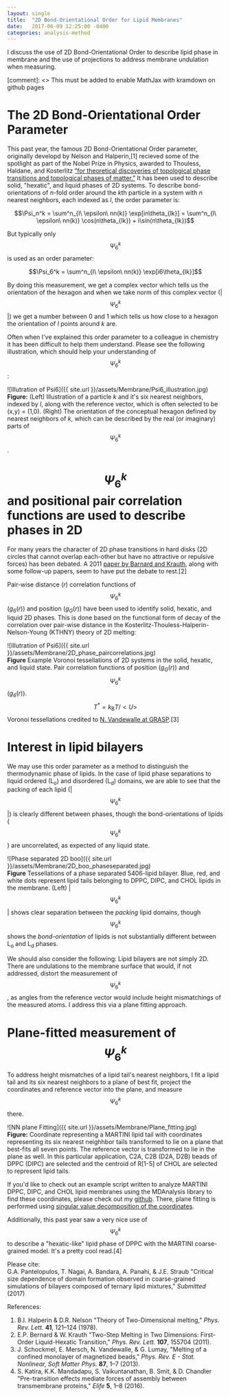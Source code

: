 ```yaml
---
layout: single
title:  "2D Bond-Orientational Order for Lipid Membranes"
date:   2017-06-09 12:25:00 -0400
categories: analysis-method
---
```


I discuss the use of 2D Bond-Orientational Order to describe lipid phase in membrane and the use of projections to address membrane undulation when measuring.

[comment]: <> This must be added to enable MathJax with kramdown on github pages
<script type="text/javascript" async
  src="https://cdn.mathjax.org/mathjax/latest/MathJax.js?config=TeX-MML-AM_CHTML">
</script>

# The 2D Bond-Orientational Order Parameter

This past year, the famous 2D Bond-Orientational Order parameter, originally developd by Nelson and Halperin,[1] recieved some of the spotlight as part of the Nobel Prize in Physics, awarded to Thouless, Haldane, and Kosterlitz [”for theoretical discoveries of topological phase transitions and topological phases of matter.”](https://www.nobelprize.org/nobel_prizes/physics/laureates/2016/press.html) It has been used to describe solid, "hexatic", and liquid phases of 2D systems. To describe bond-orientations of *n*-fold order around the *k*th particle in a system with *n* nearest neighbors, each indexed as *l*, the order parameter is:

$$\Psi_n^k = \sum^n_{l\ \epsilon\ nn(k)} \exp[in\theta_{lk}] = \sum^n_{l\ \epsilon\ nn(k)} \cos(n\theta_{lk}) + i\sin(n\theta_{lk})$$

But typically only $$\Psi_6^k$$ is used as an order parameter:

$$\Psi_6^k = \sum^n_{l\ \epsilon\ nn(k)} \exp[i6\theta_{lk}]$$

By doing this measurement, we get a complex vector which tells us the orientation of the hexagon and when we take norm of this complex vector (\|$$\Psi_6^k$$\|) we get a number between 0 and 1 which tells us how close to a hexagon the orientation of *l* points around *k* are.

Often when I've explained this order parameter to a colleague in chemistry it has been difficult to help them understand. Please see the following illustration, which should help your understanding of $$\Psi_6^k$$:

![Illutration of Psi6]({{ site.url }}/assets/Membrane/Psi6_illustration.jpg)  
**Figure:** (Left) Illustration of a particle *k* and it's six nearest neighbors, indexed by *l*, along with the reference vector, which is often selected to be (x,y) = (1,0). (Right) The orientation of the conceptual hexagon defined by nearest neighbors of *k*, which can be described by the real (or imaginary) parts of $$\Psi_6^k$$.

# $$\Psi_6^k$$ and positional pair correlation functions are used to describe phases in 2D

For many years the character of 2D phase transitions in hard disks (2D circles that cannot overlap each-other but have no attractive or repulsive forces) has been debated. A 2011 [paper by Barnard and Krauth](http://www.lps.ens.fr/~krauth/index.php/Bernard_Krauth_2011), along with some follow-up papers, seem to have put the debate to rest.[2]

Pair-wise distance (*r*) correlation functions of $$\Psi_6^k$$ (*g<sub>6</sub>*(*r*)) and position (*g<sub>G</sub>*(*r*)) have been used to identify solid, hexatic, and liquid 2D phases. This is done based on the functional form of decay of the correlation over pair-wise distance in the Kosterlitz-Thouless-Halperin-Nelson-Young (KTHNY) theory of 2D melting:

![Illutration of Psi6]({{ site.url }}/assets/Membrane/2D_phase_paircorrelations.jpg)  
**Figure** Example Voronoi tessellations of 2D systems in the solid, hexatic, and liquid state. Pair correlation functions of position (*g<sub>G</sub>*(*r*)) and $$\Psi_6^k$$ (*g<sub>6</sub>*(*r*)). $$T^* = k_{\text{B}}T/<U>$$ Voronoi tessellations credited to [N. Vandewalle at GRASP](https://grasp-lab.org/2013/06/18/hexatic/).[3]

# Interest in lipid bilayers

We may use this order parameter as a method to distinguish the thermodynamic phase of lipids. In the case of lipid phase separations to liquid ordered (L<sub>o</sub>) and disordered (L<sub>d</sub>) domains, we are able to see that the packing of each lipid (\|$$\Psi_6^k$$\|) is clearly different between phases, though the bond-orientations of lipids ($$\Psi_6^k$$) are uncorrelated, as expected of any liquid state.

![Phase separated 2D boo]({{ site.url }}/assets/Membrane/2D_boo_phaseseparated.jpg)  
**Figure** Tessellations of a phase separated 5406-lipid bilayer. Blue, red, and white dots represent lipid tails belonging to DPPC, DIPC, and CHOL lipids in the membrane. (Left) \|$$\Psi_6^k$$\| shows clear separation between the *packing* lipid domains, though $$\Psi_6^k$$ shows the *bond-orientation* of lipids is not substantially different between L<sub>o</sub> and L<sub>d</sub> phases.

We should also consider the following: Lipid bilayers are not simply 2D. There are undulations to the membrane surface that would, if not addressed, distort the measurement of $$\Psi_6^k$$, as angles from the reference vector would include height mismatchings of the measured atoms. I address this via a plane fitting approach.

# Plane-fitted measurement of $$\Psi_6^k$$

To address height mismatches of a lipid tail's nearest neighbors, I fit a lipid tail and its six nearest neighbors to a plane of best fit, project the coordinates and reference vector into the plane, and measure $$\Psi_6^k$$ there.

![NN plane Fitting]({{ site.url }}/assets/Membrane/Plane_fitting.jpg)  
**Figure:** Coordinate representing a MARTINI lipid tail with coordinates representing its six nearest neighhbor tails transformed to lie on a plane that best-fits all seven points. The reference vector is transformed to lie in the plane as well. In this particular application, C2A, C2B (D2A, D2B) beads of DPPC (DIPC) are selected and the centroid of R[1-5] of CHOL are selected to represent lipid tails.

If you'd like to check out an example script written to analyze MARTINI DPPC, DIPC, and CHOL lipid membranes using the MDAnalysis library to find these coordinates, please check out my [github](https://github.com/gpantel/MD_methods-and-analysis/blob/master/membrane_analysis/psi6_MARTINI_tail_example.py). There, plane fitting is performed using [singular value decomposition of the coordinates](https://www.ltu.se/cms_fs/1.51590!/svd-fitting.pdf).

Additionally, this past year saw a very nice use of $$\Psi_6^k$$ to describe a "hexatic-like" lipid phase of DPPC with the MARTINI coarse-grained model. It's a pretty cool read.[4]

Please cite:  
G.A. Pantelopulos, T. Nagai, A. Bandara, A. Panahi, & J.E. Straub "Critical size dependence of domain formation observed in coarse-grained simulations of bilayers composed of ternary lipid mixtures," *Submitted* (2017)

References:
1. B.I. Halperin & D.R. Nelson "Theory of Two-Dimensional melting," *Phys. Rev. Lett.* **41**, 121–124 (1978). 
2. E.P. Bernard & W. Krauth "Two-Step Melting in Two Dimensions: First-Order Liquid-Hexatic Transition," *Phys. Rev. Lett.* **107**, 155704 (2011).
3. J. Schockmel, E. Mersch, N. Vandewalle, & G. Lumay, "Melting of a confined monolayer of magnetized beads," *Phys. Rev. E - Stat. Nonlinear, Soft Matter Phys.* **87**, 1–7 (2013).
4. S. Katira,  K.K. Mandadapu, S. Vaikuntanathan, B. Smit, & D. Chandler "Pre-transition effects mediate forces of assembly between transmembrane proteins," *Elife* **5**, 1–8 (2016).
